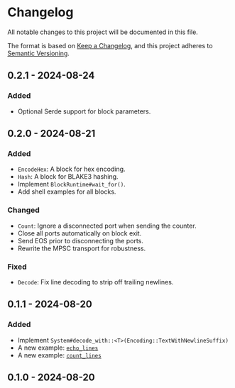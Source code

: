 # Changelog

All notable changes to this project will be documented in this file.

The format is based on [Keep a Changelog](https://keepachangelog.com/en/1.0.0/),
and this project adheres to [Semantic Versioning](https://semver.org/spec/v2.0.0.html).

## 0.2.1 - 2024-08-24
### Added
- Optional Serde support for block parameters.

## 0.2.0 - 2024-08-21
### Added
- `EncodeHex`: A block for hex encoding.
- `Hash`: A block for BLAKE3 hashing.
- Implement `BlockRuntime#wait_for()`.
- Add shell examples for all blocks.
### Changed
- `Count`: Ignore a disconnected port when sending the counter.
- Close all ports automatically on block exit.
- Send EOS prior to disconnecting the ports.
- Rewrite the MPSC transport for robustness.
### Fixed
- `Decode`: Fix line decoding to strip off trailing newlines.

## 0.1.1 - 2024-08-20
### Added
- Implement `System#decode_with::<T>(Encoding::TextWithNewlineSuffix)`
- A new example: [`echo_lines`](lib/protoflow/examples/echo_lines)
- A new example: [`count_lines`](lib/protoflow/examples/count_lines)

## 0.1.0 - 2024-08-20
